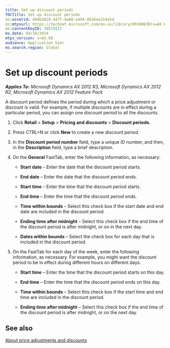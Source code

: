 ```yaml
---
title: Set up discount periods
TOCTitle: Set up discount periods
ms:assetid: 49db3819-d47f-4a60-a494-8616ee224a5d
ms:mtpsurl: https://technet.microsoft.com/en-us/library/Hh580630(v=AX.60)
ms:contentKeyID: 39519121
ms.date: 04/18/2014
mtps_version: v=AX.60
audience: Application User
ms.search.region: Global
---
```


# Set up discount periods 


_**Applies To:** Microsoft Dynamics AX 2012 R3, Microsoft Dynamics AX 2012 R2, Microsoft Dynamics AX 2012 Feature Pack_

A discount period defines the period during which a price adjustment or discount is valid. For example, if multiple discounts are in effect during a particular period, you can assign one discount period to all the discounts.

1.  Click **Retail** \> **Setup** \> **Pricing and discounts** \> **Discount periods**.

2.  Press CTRL+N or click **New** to create a new discount period.

3.  In the **Discount period number** field, type a unique ID number, and then, in the **Description** field, type a brief description.

4.  On the **General** FastTab, enter the following information, as necessary:
    
      - **Start date** – Enter the date that the discount period starts.
    
      - **End date** – Enter the date that the discount period ends.
    
      - **Start time** – Enter the time that the discount period starts.
    
      - **End time** – Enter the time that the discount period ends.
    
      - **Time within bounds** – Select this check box if the start date and end date are included in the discount period.
    
      - **Ending time after midnight** – Select this check box if the end time of the discount period is after midnight, or on in the next day.
    
      - **Dates within bounds** – Select the check box for each day that is included in the discount period.

5.  On the FastTab for each day of the week, enter the following information, as necessary. For example, you might want the discount period to be in effect during different hours on different days.
    
      - **Start time** – Enter the time that the discount period starts on this day.
    
      - **End time** – Enter the time that the discount period ends on this day.
    
      - **Time within bounds** – Select this check box if the start time and end time are included in the discount period.
    
      - **Ending time after midnight** – Select this check box if the end time of the discount period is after midnight, or on the next day.

## See also

[About price adjustments and discounts](about-price-adjustments-and-discounts.md)

  


